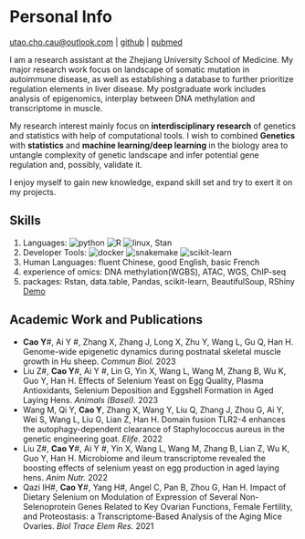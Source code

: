 # Personal Info

utao.cho.cau@outlook.com | [github](https://github.com/utcao) | [pubmed](https://pubmed.ncbi.nlm.nih.gov/?term=yutao+cao%5Bfau%5D+china+agricultural+university%5Baffiliation%5D)

I am a research assistant at the Zhejiang University School of Medicine. My major research work focus on landscape of somatic mutation in autoimmune disease, as well as establishing a database to further prioritize regulation elements in liver disease. My postgraduate work includes analysis of epigenomics, interplay between DNA methylation and transcriptome in muscle.

My research interest mainly focus on **interdisciplinary research** of genetics and statistics with help of computational tools. I wish to combined **Genetics** with **statistics** and **machine learning/deep learning** in the biology area to untangle complexity of genetic landscape and infer potential gene regulation and, possibly, validate it.

I enjoy myself to gain new knowledge, expand skill set and try to exert it on my projects.

## Skills

1. Languages: ![python](https://img.shields.io/badge/Code-Python-informational?style=flat&logo=python&logoColor=white&color=2bbc8a) ![R](https://img.shields.io/badge/Code-R-informational?style=flat&logo=R&logoColor=white&color=2bbc8a) ![linux](https://img.shields.io/badge/Code-bash-informational?style=flat&logo=gnubash&logoColor=white&color=2bbc8a), Stan
2. Developer Tools: ![docker](https://img.shields.io/badge/Tools-Docker-informational?style=flat&logo=docker&logoColor=white&color=2bbc8a) ![snakemake](https://img.shields.io/badge/Tools-snakemake-informational?style=flat&logo=commonworkflowlanguage&logoColor=white&color=2bbc8a) ![scikit-learn](https://img.shields.io/badge/Tools-scikit_learn-informational?style=flat&logo=scikit-learn&logoColor=white&color=2bbc8a)
3. Human Languages: fluent Chinese, good English, basic French
4. experience of omics: DNA methylation(WGBS), ATAC, WGS, ChIP-seq
5. packages: Rstan, data.table, Pandas, scikit-learn, BeautifulSoup, RShiny [Demo](https://derekterry.shinyapps.io/dataPresentation/)

## Academic Work and Publications

- **Cao Y**#, Ai Y #, Zhang X, Zhang J, Long X, Zhu Y, Wang L, Gu Q, Han H. Genome-wide
epigenetic dynamics during postnatal skeletal muscle growth in Hu sheep. *Commun Biol.* 2023
- Liu Z#, **Cao Y**#, Ai Y #, Lin G, Yin X, Wang L, Wang M, Zhang B, Wu K, Guo Y, Han H. Effects of
Selenium Yeast on Egg Quality, Plasma Antioxidants, Selenium Deposition and Eggshell Formation in Aged Laying Hens. *Animals (Basel).* 2023
- Wang M, Qi Y, **Cao Y**, Zhang X, Wang Y, Liu Q, Zhang J, Zhou G, Ai Y, Wei S, Wang L, Liu G, Lian Z, Han H. Domain fusion TLR2-4 enhances the autophagy-dependent clearance of Staphylococcus aureus in the genetic engineering goat. *Elife*. 2022
- Liu Z#, **Cao Y**#, Ai Y #, Yin X, Wang L, Wang M, Zhang B, Lian Z, Wu K, Guo Y, Han H.
Microbiome and ileum transcriptome revealed the boosting effects of selenium yeast on egg
production in aged laying hens. *Anim Nutr.* 2022
- Qazi IH#, **Cao Y**#, Yang H#, Angel C, Pan B, Zhou G, Han H. Impact of Dietary Selenium on
Modulation of Expression of Several Non-Selenoprotein Genes Related to Key Ovarian
Functions, Female Fertility, and Proteostasis: a Transcriptome-Based Analysis of the Aging Mice
Ovaries. *Biol Trace Elem Res.* 2021

